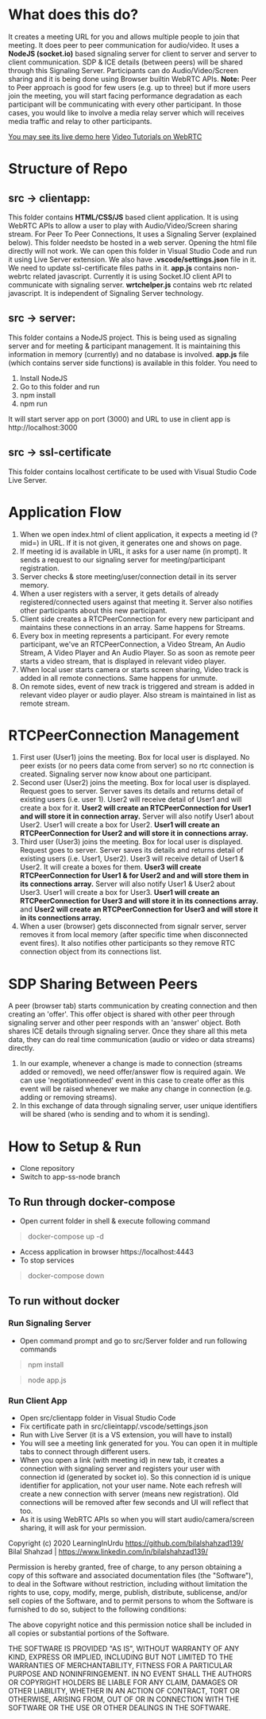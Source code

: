 
# What does this do?
It creates a meeting URL for you and allows multiple people to join that meeting. It does peer to peer communication for audio/video. It uses a **NodeJS (socket.io)** based signaling server for client to server and server to client communication. SDP & ICE details (between peers) will be shared through this Signaling Server. Participants can do Audio/Video/Screen sharing and it is being done using Browser builtin WebRTC APIs. 
**Note:** Peer to Peer approach is good for few users (e.g. up to three) but if more users join the meeting, you will start facing performance degradation as each participant will be communicating with every other participant. In those cases, you would like to involve a media relay server which will receives media traffic and relay to other participants.

[You may see its live demo here](https://webrtcclient.azurewebsites.net/)
[Video Tutorials on WebRTC](https://www.youtube.com/watch?v=ye7PtovMzb4&list=PL0kdOcU3HXGKW8yEEaY_5lz02vFj6gYFW)


# Structure of Repo

## src -> clientapp: 
This folder contains **HTML/CSS/JS** based client application. It is using WebRTC APIs to allow a user to play with Audio/Video/Screen sharing stream. For Peer To Peer Connections, It uses a Signaling Server (explained below). This folder needsto be hosted in a web server. Opening the html file directly will not work. We can open this folder in Visual Studio Code and run it using Live Server extension. We also have **.vscode/settings.json** file in it. We need to update ssl-certificate files paths in it.
**app.js** contains non-webrtc related javascript. Currently it is using Socket.IO client API to communicate with signaling server. 
**wrtchelper.js** contains web rtc related javascript. It is independent of Signaling Server technology.
## src -> server:
This folder contains a NodeJS project. This is being used as signaling server and for meeting & participant management. It is maintaining this information in memory (currently) and no database is involved. **app.js** file (which contains server side functions) is available in this folder. You need to 
1. Install NodeJS
2. Go to this folder and run
3. npm install
4. npm run

It will start server app on port (3000) and URL to use in client app is http://localhost:3000

## src -> ssl-certificate
This folder contains localhost certificate to be used with Visual Studio Code Live Server.

# Application Flow
1. When we open index.html of client application, it expects a meeting id (?mid=) in URL. If it is not given, it generates one and shows on page.
2. If meeting id is available in URL, it asks for a user name (in prompt). It sends a request to our signaling server for meeting/participant registration.
3. Server checks & store meeting/user/connection detail in its server memory.
4. When a user registers with a server, it gets details of already registered/connected users against that meeting it. Server also notifies other participants about this new participant. 
5. Client side creates a RTCPeerConnection for every new participant and maintains these connections in an array. Same happens for Streams. 
6. Every box in meeting represents a participant. For every remote participant, we've an RTCPeerConnection, a Video Stream, An Audio Stream, A Video Player and An Audio Player. So as soon as remote peer starts a video stream, that is displayed in relevant video player. 
7. When local user starts camera or starts screen sharing, Video track is added in all remote connections. Same happens for unmute.
8. On remote sides, event of new track is triggered and stream is added in relevant video player or audio player. Also stream is maintained in list as remote stream.

# RTCPeerConnection Management

1. First user (User1) joins the meeting. Box for local user is displayed. No peer exists (or no peers data come from server) so no rtc connection is created. Signaling server now know about one participant.
2. Second user (User2) joins the meeting.  Box for local user is displayed. Request goes to server. Server saves its details and returns detail of existing users (i.e. user 1). User2 will receive detail of User1 and will create a box for it. **User2 will create an RTCPeerConnection for User1 and will store it in connection array.** Server will also notify User1 about User2. User1 will create a box for User2.  **User1 will create an RTCPeerConnection for User2 and will store it in connections array.**
3. Third user (User3) joins the meeting. Box for local user is displayed. Request goes to server. Server saves its details and returns detail of existing users (i.e. User1, User2). User3 will receive detail of User1 & User2. It will create a boxes for them. **User3 will create RTCPeerConnection for User1 & for User2 and  and will store them in its connections array.** Server will also notify User1 & User2 about User3. User1 will create a box for User3.  **User1 will create an RTCPeerConnection for User3 and will store it in its connections array.** and **User2 will create an RTCPeerConnection for User3 and will store it in its connections array.**
4. When a user (browser) gets disconnected from signalr server, server removes it from local memory (after specific time when disconnected event fires). It also notifies other participants so they remove RTC connection object from its connections list.

# SDP Sharing Between Peers

A peer (browser tab) starts communication by creating connection and then creating an 'offer'. This offer object is shared with other peer through signaling server and other peer responds with an 'answer' object. Both shares ICE details through signaling server. Once they share all this meta data, they can do real time communication (audio or video or data streams) directly.

1. In our example, whenever a change is made to connection (streams added or removed), we need offer/answer flow is required again. We can use 'negotiationneeded' event in this case to create offer as this event will be raised whenever we make any change in connection (e.g. adding or removing streams).
2. In this exchange of data through signaling server, user unique identifiers will be shared (who is sending and to whom it is sending).

# How to Setup & Run

- Clone repository
- Switch to app-ss-node branch

## To Run through docker-compose
- Open current folder in shell & execute following command 
 > docker-compose up -d 
- Access application in browser https://localhost:4443
- To stop services
 > docker-compose down
 
## To run without docker

### Run Signaling Server
- Open command prompt and go to src/Server folder and run following commands 
 > npm install
 
 > node app.js
 
### Run Client App
- Open src/clientapp folder in Visual Studio Code
- Fix certificate path in src/clieintapp/.vscode/settings.json
- Run with Live Server (it is a VS extension, you will have to install)
- You will see a meeting link generated for you. You can open it in multiple tabs to connect through different users. 
- When you open a link (with meeting id) in new tab, it creates a connection with signaling server and registers your user with connection id (generated by socket io). So this connection id is unique identifier for application, not your user name.
Note each refresh will create a new connection with server (means new registration). Old connections will be removed after few seconds and UI will reflect that too.
- As it is using WebRTC APIs so when you will start audio/camera/screen sharing, it will ask for your permission.

Copyright (c) 2020 LearningInUrdu https://github.com/bilalshahzad139/
Bilal Shahzad | https://www.linkedin.com/in/bilalshahzad139/

Permission is hereby granted, free of charge, to any person obtaining a copy
of this software and associated documentation files (the "Software"), to deal
in the Software without restriction, including without limitation the rights
to use, copy, modify, merge, publish, distribute, sublicense, and/or sell
copies of the Software, and to permit persons to whom the Software is
furnished to do so, subject to the following conditions:

The above copyright notice and this permission notice shall be included in all
copies or substantial portions of the Software.

THE SOFTWARE IS PROVIDED "AS IS", WITHOUT WARRANTY OF ANY KIND,
EXPRESS OR IMPLIED, INCLUDING BUT NOT LIMITED TO THE WARRANTIES OF
MERCHANTABILITY, FITNESS FOR A PARTICULAR PURPOSE AND NONINFRINGEMENT.
IN NO EVENT SHALL THE AUTHORS OR COPYRIGHT HOLDERS BE LIABLE FOR ANY CLAIM,
DAMAGES OR OTHER LIABILITY, WHETHER IN AN ACTION OF CONTRACT, TORT OR
OTHERWISE, ARISING FROM, OUT OF OR IN CONNECTION WITH THE SOFTWARE OR THE USE
OR OTHER DEALINGS IN THE SOFTWARE.